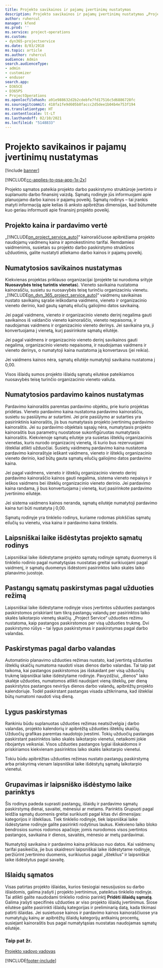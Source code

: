 ```yaml
---
title: Projekto savikainos ir pajamų įvertinimų nustatymas
description: Projekto savikainos ir pajamų įvertinimų nustatymas „Project Service“
author: ruhercul
manager: kfend
ms.prod: ''
ms.service: project-operations
ms.custom:
- dyn365-projectservice
ms.date: 8/03/2018
ms.topic: article
ms.author: ruhercul
audience: Admin
search.audienceType:
- admin
- customizer
- enduser
search.app:
- D365CE
- D365PS
- ProjectOperations
ms.openlocfilehash: a91e988632d2b2cdebfe7fd17516c5d6886728fc
ms.sourcegitcommit: 418fa1fe9d605b8faccc2d5dee1b04b4e753f194
ms.translationtype: HT
ms.contentlocale: lt-LT
ms.lasthandoff: 02/10/2021
ms.locfileid: "5148833"
---
```

# <a name="determine-project-cost-and-revenue-estimates"></a>Projekto savikainos ir pajamų įvertinimų nustatymas 

[!include [banner](../includes/psa-now-project-operations.md)]

[!INCLUDE[cc-applies-to-psa-app-1x-2x](../includes/cc-applies-to-psa-app-1x-2x.md)]

Projekto sąmatos pateikia projekto darbo paskirstymo struktūroje įvertinto ir suplanuoto darbo finansinį vaizdą. Sąmatų rodinyje jūs informuojami apie planuojamo darbo kainos ir pajamų poveikį. Sąmatų rodinys – tai įrankis matyti informaciją apie kelias iš anksto apibrėžtas dimensijas, kad būtumėte kuo geriau informuoti apie finansinį projekto poveikį.  
  
## <a name="cost-and-sales-value-of-the-project"></a>Projekto kaina ir pardavimo vertė  
„[!INCLUDE[pn_project_service_auto](../includes/pn-project-service-auto.md)]“ kainoraščiuose apibrėžiama projekto naudojamų vaidmenų kaina ir apmokestinimo tarifai. Remdamiesi vaidmenimis, susietais su projekto darbo paskirstymo struktūros užduotimis, galite nustatyti atliekamo darbo kainos ir pajamų poveikį.  
  
## <a name="cost-price-defaulting"></a>Numatytosios savikainos nustatymas  
Kiekvienas projektas priklauso organizacijai (projekte tai nurodoma srityje **Nuosavybės teisę turintis vienetas**). Vieneto savikaina nustatoma kainoraščiu, susietu su nuosavybės teisę turinčiu organizaciniu vienetu. „[!INCLUDE[pn_dyn_365_project_service_auto](../includes/pn-dyn-365-project-service-auto.md)]“ vaidmenų savikainas nustato savikainų sąraše ieškodama vaidmens, vieneto ir organizacinio vieneto derinio, kad gautų sąmatų eilučių galiojimo datos savikainą.  
  
Jei pagal vaidmens, vieneto ir organizacinio vieneto derinį negalima gauti savikainos iš valdančio vieneto kainoraščio, vieneto nepaisoma, ir naudojamas vaidmens ir organizacinio vieneto derinys. Jei savikaina yra, ji konvertuojama į vienetą, kurį pasirinkote sąmatų eilutėje.  
  
Jei pagal vaidmens ir organizacinio vieneto derinį savikainos gauti negalima, organizacinio vieneto nepaisoma, ir naudojamas vaidmens ir vieneto derinys, o numatytoji kaina nustatoma ją konvertavus (jei reikia).  
  
 Jei vaidmens kainos nėra, sąmatų eilutėje numatytoji savikaina nustatoma į 0,00.  
  
 Visos išlaidų sumos projekto išlaidų sąmatų eilutėse pateikiamos nuosavybės teisę turinčio organizacinio vieneto valiuta.  
  
## <a name="sales-price-defaulting"></a>Numatytosios pardavimo kainos nustatymas  
Pardavimo kainoraštis paremtas pardavimo objektu, prie kurio projektas pridėtas. Vieneto pardavimo kaina nustatoma pardavimo kainoraščiu, susietu su pasiūlymu ar sutartimi. Jei prie pasiūlymo ar sutarties yra pasirinktinis kainoraštis, jis bus numatytasis projekto įvertinimų pardavimo kainoraštis. Jei su pardavimo objektais sąsajų nėra, numatytasis projekto kainoraštis bus parametrų nuostatose sukonfigūruotas numatytasis kainoraštis. Kiekvienoje sąmatų eilutėje yra susietas išteklių organizacinis vienetas, kuris nurodo organizacinį vienetą, iš kurio bus rezervuojami ištekliai atlikti užduočiai. Susietų vaidmenų pardavimo kaina nustatoma pardavimo kainoraštyje ieškant vaidmens, vieneto ir išteklių organizacinio vieneto derinio, kad būtų gauta sąmatų eilučių galiojimo datos pardavimo kaina.  
  
Jei pagal vaidmens, vieneto ir išteklių organizacinio vieneto derinį pardavimo kainoraščio kainos gauti negalima, sistema vieneto nepaisys ir ieškos vaidmens bei išteklių organizacinio vieneto derinio. Jei pardavimo kaina randama, ji bus konvertuojama į vienetą, kurį pasirinkote pardavimo įvertinimo eilutėje.  
  
Jei sistema vaidmens kainos neranda, sąmatų eilutėje numatytoji pardavimo kaina turi būti nustatyta į 0,00.  
  
Sąmatų rodinyje yra tinklelio rodinys, kuriame rodomas plokščias sąmatų eilučių su vienetu, visa kaina ir pardavimo kaina tinklelis.  
  
## <a name="time-phased-view-of-project-estimates"></a>Laipsniškai laike išdėstytas projekto sąmatų rodinys  
Laipsniškai laike išdėstytame projekto sąmatų rodinyje sąmatų duomenys iš tinklelio rodinio pagal numatytąsias nuostatas greitai surikiuojami pagal vaidmenį, ir sąmatų duomenys išdėstomi pasirinktos laiko skalės laiko planavimo juostoje.  
  
## <a name="effort-estimate-allocation-based-on-task-mode"></a>Pastangų sąmatų paskirstymas pagal užduoties režimą  
Laipsniškai laike išdėstytame rodinyje visos įvertintos užduoties pastangos paskirstomos priskiriant tam tikrą pastangų valandų per pasirinktos laiko skalės laikotarpio vienetų skaičių. „Project Service“ užduoties režimu nustatoma, kaip pastangos paskirstomos per visą užduoties trukmę. Dvi paskirstymo rūšys – tai lygus paskirstymas ir paskirstymas pagal darbo valandas. 
  
## <a name="work-hours-based-allocation"></a>Paskirstymas pagal darbo valandas  
Automatinio planavimo užduoties režimas nustato, kad įvertintą užduoties išteklių skaičių numatoma naudoti visas dienos darbo valandas. Tai taip pat taikoma, kai pastangos paskirstomos jas išskaidant per visą užduočių trukmę laipsniškai laike išdėstytame rodinyje. Pavyzdžiui, „dienos‟ laiko skalėje užduoties, numatomos atlikti naudojant vieną išteklių, per dieną paskirstytos pastangos neviršys dienos darbo valandų, apibrėžtų projekto kalendoriuje. Todėl paskirstant pastangas visada užtikrinama, kad ištekliai būtų numatomi naudoti visą dieną.  
  
## <a name="even-distribution"></a>Lygus paskirstymas  
Rankiniu būdu suplanuotas užduoties režimas neatsižvelgia į darbo valandas, projekto kalendorių ir apibrėžtą užduoties išteklių skaičių. Užduočių grafikas paremtas naudotojo įvestimi. Tokių užduočių pastangas paskirstant pasirinktos laiko skalės laikotarpio vienetui, netaikomi jokie ribojantys veiksniai. Visos užduoties pastangos lygiai išskaidomos ir priskiriamos kiekvienam pasirinktos laiko skalės laikotarpio vienetui.  
  
Tokiu būdu apibrėžtas užduoties režimas nustato pastangų paskirstymą arba priskyrimą vienam laipsniškai laike išdėstytų sąmatų laikotarpio vienetui.  
  
## <a name="grouping-and-time-phasing-options"></a>Grupavimas ir laipsniško išdėstymo laike parinktys  
Šis rodinys padeda suprasti pastangų, išlaidų ir pardavimo sąmatų paskirstymą dienai, savaitei, mėnesiui ar metams. Parinktis Grupuoti pagal leidžia sąmatų duomenis greitai surikiuoti pagal kitas dvi dimensijas: kategorijos ir ištekliaus. Tiek tinklelio rodinyje, tiek laipsniškai laike išdėstytame rodinyje galite pasirinkti rodytinus laukus. Kiekvieno laiko bloko bendrosios sumos rodomos apačioje; jomis nurodomos visos įvertintos pastangos, savikaina ir dienos, savaitės, mėnesio ar metų pardavimai.  
  
Numatytoji savikaina ir pardavimo kaina priklauso nuo datos. Kai vaidmenų tarifai pasikeičia, jie bus skaidresni laipsniškai laike išdėstytame rodinyje, peržiūrint įvertinimo duomenis, surikiuotus pagal „išteklius“ ir laipsniškai laike išdėstytus pagal savaitę.  
  
## <a name="expense-estimates"></a>Išlaidų sąmatos  
Visas patirtas projekto išlaidas, kurios tiesiogiai nesusijusios su darbo išlaidomis, galima įrašyti į projekto įvertinimus, pateiktus tinklelio rodinyje. Tai atlikti galite naudodami tinklelio rodinio parinktį **Pridėti išlaidų sąmatą**. Galima įrašyti specifinės užduoties ar viso projekto išlaidų įvertinimus. Šiose eilutėse galite pasirinkti išlaidų kategorijas ir preliminarią datą, kada tikimasi patirti išlaidas. Jei susietuose kainos ir pardavimo kainos kainoraščiuose yra numatytųjų kainų ar apibrėžtų išlaidų kategorijų antkainių procentų, susiejant kainoraštis bus pagal numatytąsias nuostatas naudojamas sąmatų eilutėje.  
  
### <a name="see-also"></a>Taip pat žr.  
 [Projekto vadovo vadovas](../psa/project-manager-guide.md)


[!INCLUDE[footer-include](../includes/footer-banner.md)]